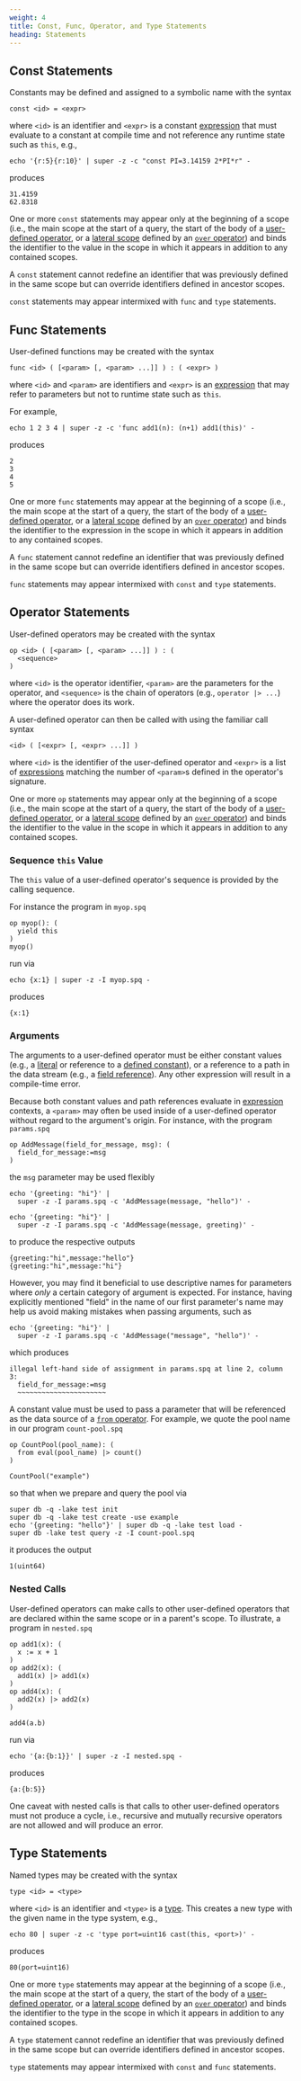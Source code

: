 ```yaml
---
weight: 4
title: Const, Func, Operator, and Type Statements
heading: Statements
---
```


## Const Statements

Constants may be defined and assigned to a symbolic name with the syntax
```
const <id> = <expr>
```
where `<id>` is an identifier and `<expr>` is a constant [expression](expressions)
that must evaluate to a constant at compile time and not reference any
runtime state such as `this`, e.g.,
```mdtest-command
echo '{r:5}{r:10}' | super -z -c "const PI=3.14159 2*PI*r" -
```
produces
```mdtest-output
31.4159
62.8318
```

One or more `const` statements may appear only at the beginning of a scope
(i.e., the main scope at the start of a query,
the start of the body of a [user-defined operator](#operator-statements),
or a [lateral scope](lateral-subqueries.md/#lateral-scope)
defined by an [`over` operator](operators/over))
and binds the identifier to the value in the scope in which it appears in addition
to any contained scopes.

A `const` statement cannot redefine an identifier that was previously defined in the same
scope but can override identifiers defined in ancestor scopes.

`const` statements may appear intermixed with `func` and `type` statements.

## Func Statements

User-defined functions may be created with the syntax
```
func <id> ( [<param> [, <param> ...]] ) : ( <expr> )
```
where `<id>` and `<param>` are identifiers and `<expr>` is an
[expression](expressions) that may refer to parameters but not to runtime
state such as `this`.

For example,
```mdtest-command
echo 1 2 3 4 | super -z -c 'func add1(n): (n+1) add1(this)' -
```
produces
```mdtest-output
2
3
4
5
```

One or more `func` statements may appear at the beginning of a scope
(i.e., the main scope at the start of a query,
the start of the body of a [user-defined operator](#operator-statements),
or a [lateral scope](lateral-subqueries.md/#lateral-scope)
defined by an [`over` operator](operators/over))
and binds the identifier to the expression in the scope in which it appears in addition
to any contained scopes.

A `func` statement cannot redefine an identifier that was previously defined in the same
scope but can override identifiers defined in ancestor scopes.

`func` statements may appear intermixed with `const` and `type` statements.

## Operator Statements

User-defined operators may be created with the syntax

```
op <id> ( [<param> [, <param> ...]] ) : (
  <sequence>
)
```
where `<id>` is the operator identifier, `<param>` are the parameters for the
operator, and `<sequence>` is the chain of operators (e.g., `operator |> ...`)
where the operator does its work.

A user-defined operator can then be called with using the familiar call syntax
```
<id> ( [<expr> [, <expr> ...]] )
```
where `<id>` is the identifier of the user-defined operator and `<expr>` is a list
of [expressions](expressions) matching the number of `<param>`s defined in
the operator's signature.

One or more `op` statements may appear only at the beginning of a scope
(i.e., the main scope at the start of a query,
the start of the body of a [user-defined operator](#operator-statements),
or a [lateral scope](lateral-subqueries.md/#lateral-scope)
defined by an [`over` operator](operators/over))
and binds the identifier to the value in the scope in which it appears in addition
to any contained scopes.

### Sequence `this` Value

The `this` value of a user-defined operator's sequence is provided by the
calling sequence.

For instance the program in `myop.spq`
```mdtest-input myop.spq
op myop(): (
  yield this
)
myop()
```
run via
```mdtest-command
echo {x:1} | super -z -I myop.spq -
```
produces
```mdtest-output
{x:1}
```

### Arguments

The arguments to a user-defined operator must be either constant values (e.g.,
a [literal](expressions#literals) or reference to a
[defined constant](#const-statements)), or a reference to a path in the data
stream (e.g., a [field reference](expressions#field-dereference)). Any
other expression will result in a compile-time error.

Because both constant values and path references evaluate in
[expression](expressions) contexts, a `<param>` may often be used inside of
a user-defined operator without regard to the argument's origin. For instance,
with the program `params.spq`
```mdtest-input params.spq
op AddMessage(field_for_message, msg): (
  field_for_message:=msg
)
```
the `msg` parameter may be used flexibly
```mdtest-command
echo '{greeting: "hi"}' |
  super -z -I params.spq -c 'AddMessage(message, "hello")' -

echo '{greeting: "hi"}' |
  super -z -I params.spq -c 'AddMessage(message, greeting)' -
```
to produce the respective outputs
```mdtest-output
{greeting:"hi",message:"hello"}
{greeting:"hi",message:"hi"}
```

However, you may find it beneficial to use descriptive names for parameters
where _only_ a certain category of argument is expected. For instance, having
explicitly mentioned "field" in the name of our first parameter's name may help
us avoid making mistakes when passing arguments, such as
```mdtest-command fails
echo '{greeting: "hi"}' |
  super -z -I params.spq -c 'AddMessage("message", "hello")' -
```
which produces
```mdtest-output
illegal left-hand side of assignment in params.spq at line 2, column 3:
  field_for_message:=msg
  ~~~~~~~~~~~~~~~~~~~~~~
```

A constant value must be used to pass a parameter that will be referenced as
the data source of a [`from` operator](operators/from). For example, we
quote the pool name in our program `count-pool.spq`
```mdtest-input count-pool.spq
op CountPool(pool_name): (
  from eval(pool_name) |> count()
)

CountPool("example")
```

so that when we prepare and query the pool via
```mdtest-command
super db -q -lake test init
super db -q -lake test create -use example
echo '{greeting: "hello"}' | super db -q -lake test load -
super db -lake test query -z -I count-pool.spq
```

it produces the output
```mdtest-output
1(uint64)
```

### Nested Calls

User-defined operators can make calls to other user-defined operators that
are declared within the same scope or in a parent's scope. To illustrate, a program in `nested.spq`
```mdtest-input nested.spq
op add1(x): (
  x := x + 1
)
op add2(x): (
  add1(x) |> add1(x)
)
op add4(x): (
  add2(x) |> add2(x)
)

add4(a.b)
```
run via
```mdtest-command
echo '{a:{b:1}}' | super -z -I nested.spq -
```
produces
```mdtest-output
{a:{b:5}}
```

One caveat with nested calls is that calls to other user-defined operators must
not produce a cycle, i.e., recursive and mutually recursive operators are not
allowed and will produce an error.

## Type Statements

Named types may be created with the syntax
```
type <id> = <type>
```
where `<id>` is an identifier and `<type>` is a [type](data-types#first-class-types).
This creates a new type with the given name in the type system, e.g.,
```mdtest-command
echo 80 | super -z -c 'type port=uint16 cast(this, <port>)' -
```
produces
```mdtest-output
80(port=uint16)
```

One or more `type` statements may appear at the beginning of a scope
(i.e., the main scope at the start of a query,
the start of the body of a [user-defined operator](#operator-statements),
or a [lateral scope](lateral-subqueries.md/#lateral-scope)
defined by an [`over` operator](operators/over))
and binds the identifier to the type in the scope in which it appears in addition
to any contained scopes.

A `type` statement cannot redefine an identifier that was previously defined in the same
scope but can override identifiers defined in ancestor scopes.

`type` statements may appear intermixed with `const` and `func` statements.

